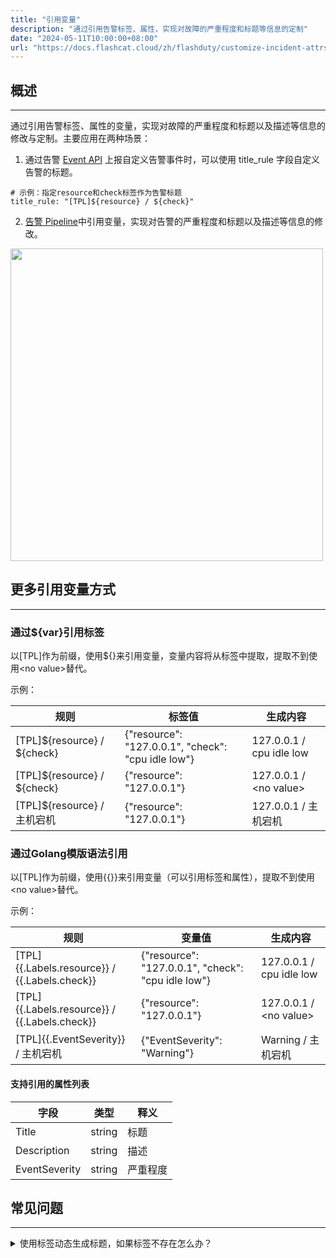 ```yaml
---
title: "引用变量"
description: "通过引用告警标签、属性，实现对故障的严重程度和标题等信息的定制"
date: "2024-05-11T10:00:00+08:00"
url: "https://docs.flashcat.cloud/zh/flashduty/customize-incident-attrs"
---
```


## 概述
---

通过引用告警标签、属性的变量，实现对故障的严重程度和标题以及描述等信息的修改与定制。主要应用在两种场景：

1. 通过告警 [Event API](https://developer.flashcat.cloud/zh/flashduty/event-api/alert-event) 上报自定义告警事件时，可以使用 title_rule 字段自定义告警的标题。

```
# 示例：指定resource和check标签作为告警标题
title_rule: "[TPL]${resource} / ${check}"
```

2. [告警 Pipeline](https://docs.flashcat.cloud/zh/flashduty/alert-pipelines)中引用变量，实现对告警的严重程度和标题以及描述等信息的修改。

<img src="https://download.flashcat.cloud/flashduty/doc/zh/fd/bianliang-1.png"  width=500 />


## 更多引用变量方式
---

### 通过\${var}引用标签

以[TPL]作为前缀，使用\${}来引用变量，变量内容将从标签中提取，提取不到使用\<no value\>替代。

示例：

| 规则 | 标签值 | 生成内容 |
| --- | ---| ---- |
|[TPL]\${resource} / \${check}| {"resource": "127.0.0.1", "check": "cpu idle low"} | 127.0.0.1 / cpu idle low |
|[TPL]\${resource} / \${check} | {"resource": "127.0.0.1"} | 127.0.0.1 / \<no value\> |
|[TPL]\${resource} / 主机宕机 | {"resource": "127.0.0.1"} | 127.0.0.1 / 主机宕机 |


### 通过Golang模版语法引用

以[TPL]作为前缀，使用{{}}来引用变量（可以引用标签和属性），提取不到使用\<no value\>替代。

示例：

| 规则 | 变量值 | 生成内容 |
| --- | ---| ---- |
|[TPL]{{.Labels.resource}} / {{.Labels.check}}| {"resource": "127.0.0.1", "check": "cpu idle low"} | 127.0.0.1 / cpu idle low |
|[TPL]{{.Labels.resource}} / {{.Labels.check}} | {"resource": "127.0.0.1"} | 127.0.0.1 / \<no value\> |
|[TPL]{{.EventSeverity}} / 主机宕机 | {"EventSeverity": "Warning"} | Warning / 主机宕机 |

#### 支持引用的属性列表

| 字段 | 类型 | 释义 |
| --- | ---| ---- |
|  Title   |   string  |   标题  |
|  Description  |  string   |  描述   |
|  EventSeverity  |  string   |   严重程度  |




## 常见问题
---

<details>
  <summary>使用标签动态生成标题，如果标签不存在怎么办？</summary>
  
  取决于您使用哪一种变量获取方式，标题可能会保留原始的变量信息或使用\<no value\>替代。
  
  即使获取不到变量，也不影响告警的生成，您可放心调试。
</details>